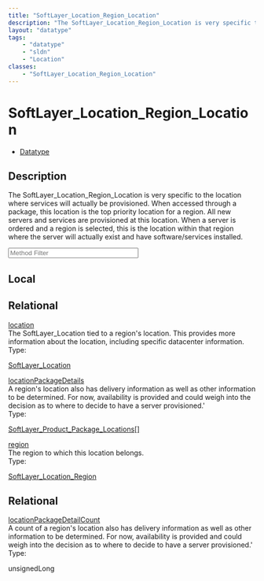 ```yaml
---
title: "SoftLayer_Location_Region_Location"
description: "The SoftLayer_Location_Region_Location is very specific to the location where services will actually be provisioned. Whe... "
layout: "datatype"
tags:
    - "datatype"
    - "sldn"
    - "Location"
classes:
    - "SoftLayer_Location_Region_Location"
---
```


# SoftLayer_Location_Region_Location
<div id='service-datatype'>
    <ul id='sldn-reference-tabs'>
        <li id='datatype'> <a href='/reference/datatypes/SoftLayer_Location_Region_Location' >Datatype</a></li>
    </ul>
</div>

## Description 
The SoftLayer_Location_Region_Location is very specific to the location where services will actually be provisioned. When accessed through a package, this location is the top priority location for a region. All new servers and services are provisioned at this location. When a server is ordered and a region is selected, this is the location within that region where the server will actually exist and have software/services installed. 





<!-- Service Filer BEGIN -->
<div class="view-filters">
        <div class="clearfix">
            <div class="search-input-box">
                <input placeholder="Method Filter" onkeyup="titleSearch(inputId='prop-input', divId='properties', elementClass='prop-row')" 
                    type="text" id="prop-input" value="" size="30" maxlength="128" class="form-text">
            </div>
        </div>
</div>
<!-- Service Filer END -->

<div id="properties" class="content">
    <div id="localProperties" class="prop-content" >
        <h2>Local</h2>
            </div>
        <div id="relationalProperties"  class="prop-content" >
        <h2>Relational</h2>
                <div class='prop-row views-row'>
            <span class='views-field-title'><a href="#location" name=location>location</a></span>
            <div class='views-field-body'>The SoftLayer_Location tied to a region's location. This provides more information about the location, including specific datacenter information. </div>
            <span class="type-label">Type:</span> <div class='type-content'><p><a href='/reference/datatypes/SoftLayer_Location'>SoftLayer_Location </a></p></div>
        </div>
                <div class='prop-row views-row'>
            <span class='views-field-title'><a href="#locationPackageDetails" name=locationPackageDetails>locationPackageDetails</a></span>
            <div class='views-field-body'>A region's location also has delivery information as well as other information to be determined. For now, availability is provided and could weigh into the decision as to where to decide to have a server provisioned.' </div>
            <span class="type-label">Type:</span> <div class='type-content'><p><a href='/reference/datatypes/SoftLayer_Product_Package_Locations'>SoftLayer_Product_Package_Locations[] </a></p></div>
        </div>
                <div class='prop-row views-row'>
            <span class='views-field-title'><a href="#region" name=region>region</a></span>
            <div class='views-field-body'>The region to which this location belongs. </div>
            <span class="type-label">Type:</span> <div class='type-content'><p><a href='/reference/datatypes/SoftLayer_Location_Region'>SoftLayer_Location_Region </a></p></div>
        </div>
                <h2>Relational</h2>
                <div class='prop-row views-row'>
            <span class='views-field-title'><a href="#locationPackageDetailCount" name=locationPackageDetailCount>locationPackageDetailCount</a></span>
            <div class='views-field-body'>A count of a region's location also has delivery information as well as other information to be determined. For now, availability is provided and could weigh into the decision as to where to decide to have a server provisioned.' </div>
            <span class="type-label">Type:</span> <div class='type-content'><p>unsignedLong</p></div>
        </div>
            </div>
</div>


